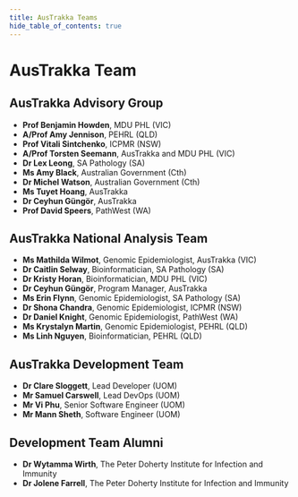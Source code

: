 ```yaml
---
title: AusTrakka Teams
hide_table_of_contents: true
---
```


# AusTrakka Team


## AusTrakka Advisory Group
- **Prof Benjamin Howden**, MDU PHL (VIC)
- **A/Prof Amy Jennison**, PEHRL (QLD)
- **Prof Vitali Sintchenko**, ICPMR (NSW)
- **A/Prof Torsten Seemann**, AusTrakka and MDU PHL (VIC)
- **Dr Lex Leong**, SA Pathology (SA)
- **Ms Amy Black**, Australian Government (Cth)
- **Dr Michel Watson**, Australian Government (Cth)
- **Ms Tuyet Hoang**, AusTrakka
- **Dr Ceyhun Güngör**, AusTrakka
- **Prof David Speers**, PathWest (WA)


## AusTrakka National Analysis Team

- **Ms Mathilda Wilmot**, Genomic Epidemiologist, AusTrakka (VIC)
- **Dr Caitlin Selway**, Bioinformatician, SA Pathology (SA)
- **Dr Kristy Horan**, Bioinformatician, MDU PHL (VIC)
- **Dr Ceyhun Güngör**, Program Manager, AusTrakka
- **Ms Erin Flynn**, Genomic Epidemiologist, SA Pathology (SA) 
- **Dr Shona Chandra**, Genomic Epidemiologist, ICPMR (NSW)
- **Dr Daniel Knight**, Genomic Epidemiologist, PathWest (WA)
- **Ms Krystalyn Martin**, Genomic Epidemiologist, PEHRL (QLD)
- **Ms Linh Nguyen**, Bioinformatician, PEHRL (QLD)

## AusTrakka Development Team

- **Dr Clare Sloggett**, Lead Developer (UOM)
- **Mr Samuel Carswell**, Lead DevOps (UOM)
- **Mr Vi Phu**, Senior Software Engineer (UOM)
- **Mr Mann Sheth**, Software Engineer (UOM)

## Development Team Alumni

- **Dr Wytamma Wirth**, The Peter Doherty Institute for Infection and Immunity
- **Dr Jolene Farrell**, The Peter Doherty Institute for Infection and Immunity
